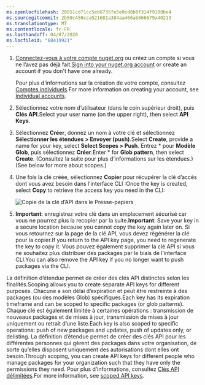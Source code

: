 ```yaml
---
ms.openlocfilehash: 20851cd71cc5eb6735fe5e0cd8b0f314f9100be4
ms.sourcegitcommit: 2b50c450cca521681a384aa466ab666679a40213
ms.translationtype: MT
ms.contentlocale: fr-FR
ms.lasthandoff: 04/07/2020
ms.locfileid: "68419921"
---
```

1. <span data-ttu-id="e226e-101">[Connectez-vous à votre compte nuget.org](https://www.nuget.org/users/account/LogOn?returnUrl=%2F) ou créez un compte si vous ne l’avez pas déjà fait.</span><span class="sxs-lookup"><span data-stu-id="e226e-101">[Sign into your nuget.org account](https://www.nuget.org/users/account/LogOn?returnUrl=%2F) or create an account if you don't have one already.</span></span>

   <span data-ttu-id="e226e-102">Pour plus d’informations sur la création de votre compte, consultez [Comptes individuels](../../nuget-org/individual-accounts.md).</span><span class="sxs-lookup"><span data-stu-id="e226e-102">For more information on creating your account, see [Individual accounts](../../nuget-org/individual-accounts.md).</span></span>

1. <span data-ttu-id="e226e-103">Sélectionnez votre nom d’utilisateur (dans le coin supérieur droit), puis **Clés API**.</span><span class="sxs-lookup"><span data-stu-id="e226e-103">Select your user name (on the upper right), then select **API Keys**.</span></span>

1. <span data-ttu-id="e226e-104">Sélectionnez **Créer**, donnez un nom à votre clé et sélectionnez **Sélectionner les étendues > Envoyer (push)**.</span><span class="sxs-lookup"><span data-stu-id="e226e-104">Select **Create**, provide a name for your key, select **Select Scopes > Push**.</span></span> <span data-ttu-id="e226e-105">Entrez \* pour **Modèle Glob**, puis sélectionnez **Créer**.</span><span class="sxs-lookup"><span data-stu-id="e226e-105">Enter \* for **Glob pattern**, then select **Create**.</span></span> <span data-ttu-id="e226e-106">(Consultez la suite pour plus d’informations sur les étendues.)</span><span class="sxs-lookup"><span data-stu-id="e226e-106">(See below for more about scopes.)</span></span>

1. <span data-ttu-id="e226e-107">Une fois la clé créée, sélectionnez **Copier** pour récupérer la clé d’accès dont vous avez besoin dans l’interface CLI :</span><span class="sxs-lookup"><span data-stu-id="e226e-107">Once the key is created, select **Copy** to retrieve the access key you need in the CLI:</span></span>

    ![Copie de la clé d’API dans le Presse-papiers](../media/QS_Create-02-APIKey.png)

1. <span data-ttu-id="e226e-109">**Important**: enregistrez votre clé dans un emplacement sécurisé car vous ne pourrez plus la recopier par la suite.</span><span class="sxs-lookup"><span data-stu-id="e226e-109">**Important**: Save your key in a secure location because you cannot copy the key again later on.</span></span> <span data-ttu-id="e226e-110">Si vous retournez sur la page de la clé API, vous devez régénérer la clé pour la copier.</span><span class="sxs-lookup"><span data-stu-id="e226e-110">If you return to the API key page, you need to regenerate the key to copy it.</span></span> <span data-ttu-id="e226e-111">Vous pouvez également supprimer la clé API si vous ne souhaitez plus distribuer des packages par le biais de l’interface CLI.</span><span class="sxs-lookup"><span data-stu-id="e226e-111">You can also remove the API key if you no longer want to push packages via the CLI.</span></span>

<span data-ttu-id="e226e-112">La définition d’étendue permet de créer des clés API distinctes selon les finalités.</span><span class="sxs-lookup"><span data-stu-id="e226e-112">Scoping allows you to create separate API keys for different purposes.</span></span> <span data-ttu-id="e226e-113">Chacune a son délai d’expiration et peut être restreinte à des packages (ou des modèles Glob) spécifiques.</span><span class="sxs-lookup"><span data-stu-id="e226e-113">Each key has its expiration timeframe and can be scoped to specific packages (or glob patterns).</span></span> <span data-ttu-id="e226e-114">Chaque clé est également limitée à certaines opérations : transmission de nouveaux packages et de mises à jour, transmission de mises à jour uniquement ou retrait d’une liste.</span><span class="sxs-lookup"><span data-stu-id="e226e-114">Each key is also scoped to specific operations: push of new packages and updates, push of updates only, or delisting.</span></span> <span data-ttu-id="e226e-115">La définition d’étendue permet de créer des clés API pour les différentes personnes qui gèrent des packages dans votre organisation, de sorte qu’elles disposent uniquement des autorisations dont elles ont besoin.</span><span class="sxs-lookup"><span data-stu-id="e226e-115">Through scoping, you can create API keys for different people who manage packages for your organization such that they have only the permissions they need.</span></span> <span data-ttu-id="e226e-116">Pour plus d’informations, consultez [Clés API délimitées](../../nuget-org/scoped-api-keys.md).</span><span class="sxs-lookup"><span data-stu-id="e226e-116">For more information, see [scoped API keys](../../nuget-org/scoped-api-keys.md).</span></span>